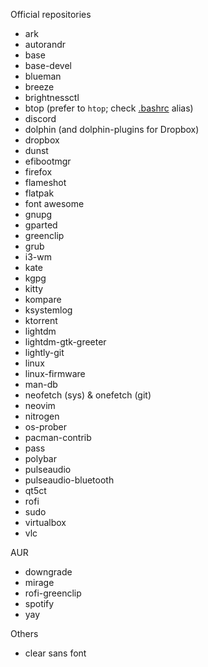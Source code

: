 Official repositories

* ark
* autorandr
* base
* base-devel
* blueman
* breeze
* brightnessctl
* btop (prefer to `htop`; check [.bashrc](./dot_bashrc) alias)
* discord
* dolphin (and dolphin-plugins for Dropbox)
* dropbox
* dunst
* efibootmgr
* firefox
* flameshot
* flatpak
* font awesome
* gnupg
* gparted
* greenclip
* grub
* i3-wm
* kate
* kgpg
* kitty
* kompare
* ksystemlog
* ktorrent
* lightdm
* lightdm-gtk-greeter
* lightly-git
* linux
* linux-firmware
* man-db
* neofetch (sys) & onefetch (git)
* neovim
* nitrogen
* os-prober
* pacman-contrib
* pass
* polybar
* pulseaudio
* pulseaudio-bluetooth
* qt5ct
* rofi
* sudo
* virtualbox
* vlc

AUR

* downgrade
* mirage
* rofi-greenclip
* spotify
* yay

Others

* clear sans font
